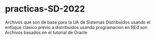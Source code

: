 # practicas-SD-2022
Archivos que son de base para la UA de Sistemas Distribuidos
usando el enfoque clasico previo a distribuidos usando programacion en REd
son Archivos basados en el tutorial de Oracle
